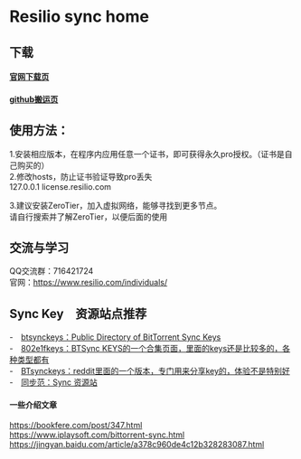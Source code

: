 # Resilio sync home

## 下载
#### [官网下载页](https://www.resilio.com/individuals/)     
#### [github搬运页](https://github.com/zuikme/resilio_sync/releases)    



## 使用方法：
1.安装相应版本，在程序内应用任意一个证书，即可获得永久pro授权。（证书是自己购买的）   
2.修改hosts，防止证书验证导致pro丢失   
127.0.0.1 license.resilio.com   

3.建议安装ZeroTier，加入虚拟网络，能够寻找到更多节点。   
请自行搜索并了解ZeroTier，以便后面的使用


## 交流与学习
QQ交流群：716421724   
官网：https://www.resilio.com/individuals/

## Sync Key　资源站点推荐　　　
-　[btsynckeys：Public Directory of BitTorrent Sync Keys](https://www.btsynckeys.com/)    
-　[802e1fkeys：BTSync KEYS的一个合集页面，里面的keys还是比较多的，各种类型都有](http://wherebt.com/blog/2017/blog0418.html)       
-　[BTsynckeys：reddit里面的一个版本，专门用来分享key的，体验不是特别好](https://www.reddit.com/r/BTsynckeys/)    
-　[同步范：Sync 资源站](https://syncfan.com/)


#### 一些介绍文章
https://bookfere.com/post/347.html   
https://www.iplaysoft.com/bittorrent-sync.html   
https://jingyan.baidu.com/article/a378c960de4c12b328283087.html   
